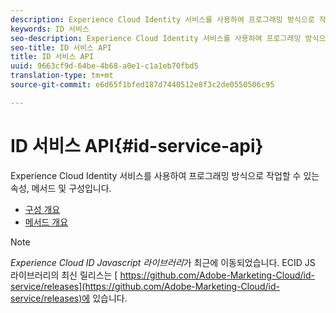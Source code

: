 ```yaml
---
description: Experience Cloud Identity 서비스를 사용하여 프로그래밍 방식으로 작업할 수 있는 속성, 메서드 및 구성입니다.
keywords: ID 서비스
seo-description: Experience Cloud Identity 서비스를 사용하여 프로그래밍 방식으로 작업할 수 있는 속성, 메서드 및 구성입니다.
seo-title: ID 서비스 API
title: ID 서비스 API
uuid: 9663cf9d-64be-4b68-a0e1-c1a1eb70fbd5
translation-type: tm+mt
source-git-commit: e6d65f1bfed187d7440512e8f3c2de0550506c95

---
```



# ID 서비스 API{#id-service-api}

Experience Cloud Identity 서비스를 사용하여 프로그래밍 방식으로 작업할 수 있는 속성, 메서드 및 구성입니다.

* [구성 개요](function-vars/function-vars.md)
* [메서드 개요](get-set/get-set.md)

>[!NOTE]
>
>*Experience Cloud ID Javascript 라이브러리*&#x200B;가 최근에 이동되었습니다. ECID JS 라이브러리의 최신 릴리스는 [ https://github.com/Adobe-Marketing-Cloud/id-service/releases](https://github.com/Adobe-Marketing-Cloud/id-service/releases)에 있습니다.

